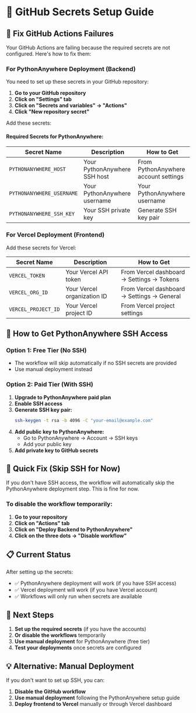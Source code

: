 # 🔐 GitHub Secrets Setup Guide

## 🚨 Fix GitHub Actions Failures

Your GitHub Actions are failing because the required secrets are not configured. Here's how to fix them:

### For PythonAnywhere Deployment (Backend)

You need to set up these secrets in your GitHub repository:

1. **Go to your GitHub repository**
2. **Click on "Settings" tab**
3. **Click on "Secrets and variables" → "Actions"**
4. **Click "New repository secret"**

Add these secrets:

#### Required Secrets for PythonAnywhere:

| Secret Name | Description | How to Get |
|-------------|-------------|------------|
| `PYTHONANYWHERE_HOST` | Your PythonAnywhere SSH host | From PythonAnywhere account settings |
| `PYTHONANYWHERE_USERNAME` | Your PythonAnywhere username | Your PythonAnywhere username |
| `PYTHONANYWHERE_SSH_KEY` | Your SSH private key | Generate SSH key pair |

### For Vercel Deployment (Frontend)

Add these secrets for Vercel:

| Secret Name | Description | How to Get |
|-------------|-------------|------------|
| `VERCEL_TOKEN` | Your Vercel API token | From Vercel dashboard → Settings → Tokens |
| `VERCEL_ORG_ID` | Your Vercel organization ID | From Vercel dashboard → Settings → General |
| `VERCEL_PROJECT_ID` | Your Vercel project ID | From Vercel project settings |

## 🔧 How to Get PythonAnywhere SSH Access

### Option 1: Free Tier (No SSH)
- The workflow will skip automatically if no SSH secrets are provided
- Use manual deployment instead

### Option 2: Paid Tier (With SSH)
1. **Upgrade to PythonAnywhere paid plan**
2. **Enable SSH access**
3. **Generate SSH key pair:**
   ```bash
   ssh-keygen -t rsa -b 4096 -C "your-email@example.com"
   ```
4. **Add public key to PythonAnywhere:**
   - Go to PythonAnywhere → Account → SSH keys
   - Add your public key
5. **Add private key to GitHub secrets**

## 🚀 Quick Fix (Skip SSH for Now)

If you don't have SSH access, the workflow will automatically skip the PythonAnywhere deployment step. This is fine for now.

### To disable the workflow temporarily:

1. **Go to your repository**
2. **Click on "Actions" tab**
3. **Click on "Deploy Backend to PythonAnywhere"**
4. **Click on the three dots → "Disable workflow"**

## 📋 Current Status

After setting up the secrets:
- ✅ PythonAnywhere deployment will work (if you have SSH access)
- ✅ Vercel deployment will work (if you have Vercel account)
- ✅ Workflows will only run when secrets are available

## 🎯 Next Steps

1. **Set up the required secrets** (if you have the accounts)
2. **Or disable the workflows** temporarily
3. **Use manual deployment** for PythonAnywhere (free tier)
4. **Test your deployments** once secrets are configured

## 💡 Alternative: Manual Deployment

If you don't want to set up SSH, you can:
1. **Disable the GitHub workflow**
2. **Use manual deployment** following the PythonAnywhere setup guide
3. **Deploy frontend to Vercel** manually or through Vercel dashboard
